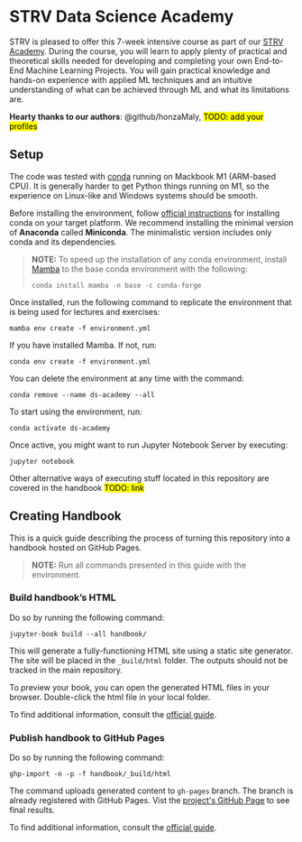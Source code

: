 # STRV Data Science Academy

STRV is pleased to offer this 7-week intensive course as part of
our [STRV Academy](https://www.strv.com/blog/everything-you-need-to-know-about-the-strv-academy-inside-strv).
During the course, you will learn to apply plenty of practical and theoretical skills needed for developing and
completing your own End-to-End Machine Learning Projects. You will gain practical knowledge and hands-on experience
with applied ML techniques and an intuitive understanding of what can be achieved through ML and what its
limitations are.

**Hearty thanks to our authors**: @github/honzaMaly, <mark>TODO: add your profiles</mark>

## Setup

The code was tested with [conda](https://docs.conda.io/en/latest/) running on Mackbook M1 (ARM-based CPU). It is
generally harder to get Python things running on M1, so the experience on Linux-like and Windows systems should be
smooth.

Before installing the environment,
follow [official instructions](https://docs.conda.io/projects/conda/en/latest/user-guide/install/index.html) for
installing conda on your target platform. We recommend installing the minimal version of **Anaconda** called
**Miniconda**. The minimalistic version includes only conda and its dependencies.

> **NOTE:**  To speed up the installation of any conda environment, install [Mamba](https://github.com/mamba-org/mamba)
> to the base conda environment with the following:
>
> ```console
> conda install mamba -n base -c conda-forge
> ```

Once installed, run the following command to replicate the environment that is being used for lectures and exercises:

```console
mamba env create -f environment.yml
```

If you have installed Mamba. If not, run:

```console
conda env create -f environment.yml
```

You can delete the environment at any time with the command:

```console
conda remove --name ds-academy --all
```

To start using the environment, run:

```console
conda activate ds-academy
```

Once active, you might want to run Jupyter Notebook Server by executing:

```console
jupyter notebook
```

Other alternative ways of executing stuff located in this repository are covered in the handbook <mark>TODO: link</mark>

## Creating Handbook

This is a quick guide describing the process of turning this repository into a handbook hosted on GitHub Pages.

> **NOTE:**  Run all commands presented in this guide with the environment.

### Build handbook’s HTML

Do so by running the following command:

```console
jupyter-book build --all handbook/
```

This will generate a fully-functioning HTML site using a static site generator. The site will be placed in
the `_build/html` folder. The outputs should not be tracked in the main repository.

To preview your book, you can open the generated HTML files in your browser. Double-click the html file in your
local folder.

To find additional information, consult the [official guide](https://jupyterbook.org/en/stable/start/build.html).

### Publish handbook to GitHub Pages

Do so by running the following command:

```console
ghp-import -n -p -f handbook/_build/html
```

The command uploads generated content to `gh-pages` branch. The branch is already registered with GitHub Pages. Vist the
[project's GitHub Page](https://strvcom.github.io/ds-academy/intro.html) to see final results.

To find additional information, consult the [official guide](https://jupyterbook.org/en/stable/start/publish.html).